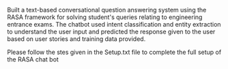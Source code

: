 Built a text-based conversational question answering system using the RASA framework for solving student's queries relating to engineering
entrance exams.
The chatbot used intent classification and entity extraction to understand the user input and predicted the response given to the user based
on user stories and training data provided.

Please follow the stes given in the Setup.txt file to complete the full setup of the RASA chat bot
